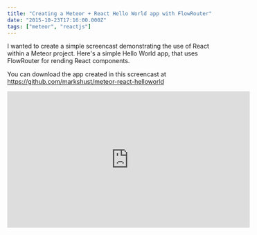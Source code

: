 ```yaml
---
title: "Creating a Meteor + React Hello World app with FlowRouter"
date: "2015-10-23T17:16:00.000Z"
tags: ["meteor", "reactjs"]
---
```


I wanted to create a simple screencast demonstrating the use of React within a Meteor project. Here's a simple Hello World app, that uses FlowRouter for rending React components.

You can download the app created in this screencast at <a href="https://github.com/markshust/meteor-react-helloworld" target="_blank">https://github.com/markshust/meteor-react-helloworld</a>

<iframe width="560" height="315" src="https://www.youtube.com/embed/Uk9MGaS1S0k" frameborder="0" allowfullscreen></iframe>
